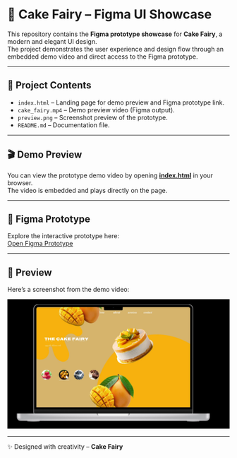 # 🎂 Cake Fairy – Figma UI Showcase

This repository contains the **Figma prototype showcase** for **Cake Fairy**, a modern and elegant UI design.  
The project demonstrates the user experience and design flow through an embedded demo video and direct access to the Figma prototype.

---

## 📂 Project Contents
- `index.html` – Landing page for demo preview and Figma prototype link.
- `cake_fairy.mp4` – Demo preview video (Figma output).
- `preview.png` – Screenshot preview of the prototype.
- `README.md` – Documentation file.

---

## 🎬 Demo Preview
You can view the prototype demo video by opening **[index.html](./index.html)** in your browser.  
The video is embedded and plays directly on the page.

---

## 🚀 Figma Prototype
Explore the interactive prototype here:  
[Open Figma Prototype]([https://www.figma.com/design/003JXGKfjhXShiFGi5eDOt/vistara-studio?node-id=0-1&m=dev&t=GJghRDo6XdME085z-1](https://www.figma.com/design/4n3EnSgDIzjRn97vDTa7Ue/cake_fairy?node-id=0-1&p=f&t=osoPyRptNe2ChFht-0))

---

## 📸 Preview
Here’s a screenshot from the demo video:

![Cake Fairy Preview](./preview.png)

---

✨ Designed with creativity – **Cake Fairy**
